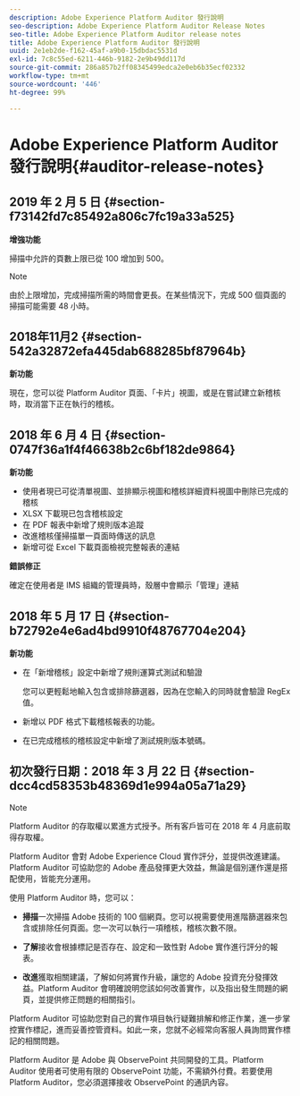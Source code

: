 ```yaml
---
description: Adobe Experience Platform Auditor 發行說明
seo-description: Adobe Experience Platform Auditor Release Notes
seo-title: Adobe Experience Platform Auditor release notes
title: Adobe Experience Platform Auditor 發行說明
uuid: 2e1eb2de-f162-45af-a9b0-15dbdac5531d
exl-id: 7c8c55ed-6211-446b-9182-2e9b49dd117d
source-git-commit: 286a857b2ff08345499edca2e0eb6b35ecf02332
workflow-type: tm+mt
source-wordcount: '446'
ht-degree: 99%

---
```


# Adobe Experience Platform Auditor 發行說明{#auditor-release-notes}

## 2019 年 2 月 5 日 {#section-f73142fd7c85492a806c7fc19a33a525}

**增強功能**

掃描中允許的頁數上限已從 100 增加到 500。

>[!NOTE]
>
>由於上限增加，完成掃描所需的時間會更長。在某些情況下，完成 500 個頁面的掃描可能需要 48 小時。

## 2018年11月2 {#section-542a32872efa445dab688285bf87964b}

**新功能**

現在，您可以從 Platform Auditor 頁面、「卡片」視圖，或是在嘗試建立新稽核時，取消當下正在執行的稽核。

## 2018 年 6 月 4 日 {#section-0747f36a1f4f46638b2c6bf182de9864}

**新功能**

* 使用者現已可從清單視圖、並排顯示視圖和稽核詳細資料視圖中刪除已完成的稽核
* XLSX 下載現已包含稽核設定
* 在 PDF 報表中新增了規則版本追蹤
* 改進稽核僅掃描單一頁面時傳送的訊息
* 新增可從 Excel 下載頁面檢視完整報表的連結

**錯誤修正**

確定在使用者是 IMS 組織的管理員時，殼層中會顯示「管理」連結

## 2018 年 5 月 17 日 {#section-b72792e4e6ad4bd9910f48767704e204}

**新功能**

* 在「新增稽核」設定中新增了規則運算式測試和驗證

   您可以更輕鬆地輸入包含或排除篩選器，因為在您輸入的同時就會驗證 RegEx 值。
* 新增以 PDF 格式下載稽核報表的功能。
* 在已完成稽核的稽核設定中新增了測試規則版本號碼。

## 初次發行日期：2018 年 3 月 22 日 {#section-dcc4cd58353b48369d1e994a05a71a29}

>[!NOTE]
>
>Platform Auditor 的存取權以累進方式授予。所有客戶皆可在 2018 年 4 月底前取得存取權。

 Platform Auditor 會對 Adobe Experience Cloud 實作評分，並提供改進建議。Platform Auditor 可協助您的 Adobe 產品發揮更大效益，無論是個別運作還是搭配使用，皆能充分運用。

使用 Platform Auditor 時，您可以：

* **掃描**&#x200B;一次掃描 Adobe 技術的 100 個網頁。您可以視需要使用進階篩選器來包含或排除任何頁面。您一次可以執行一項稽核，稽核次數不限。

* **了解**&#x200B;接收會根據標記是否存在、設定和一致性對 Adobe 實作進行評分的報表。

* **改進**&#x200B;獲取相關建議，了解如何將實作升級，讓您的 Adobe 投資充分發揮效益。Platform Auditor 會明確說明您該如何改善實作，以及指出發生問題的網頁，並提供修正問題的相關指引。

Platform Auditor 可協助您對自己的實作項目執行疑難排解和修正作業，進一步掌控實作標記，進而妥善控管資料。如此一來，您就不必經常向客服人員詢問實作標記的相關問題。

Platform Auditor 是 Adobe 與 ObservePoint 共同開發的工具。Platform Auditor 使用者可使用有限的 ObservePoint 功能，不需額外付費。若要使用 Platform Auditor，您必須選擇接收 ObservePoint 的通訊內容。
